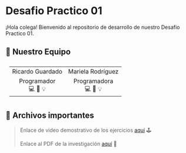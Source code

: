 # Desafio Practico 01
¡Hola colega! Bienvenido al repositorio de desarrollo de nuestro Desafio Practico 01.

## 👋 Nuestro Equipo

<div style="padding: 10px">
  <table style="margin: 0 auto">
    <tr align="center">
      <td>Ricardo Guardado</td>
      <td>Mariela Rodríguez</td>
    </tr>
    <tr align="center">
      <td>Programador<br>💻 🔧 💡</td>
      <td>Programadora<br>💻 🔧 💡</td>
    </tr>
  </table>
</div>

## 📂 Archivos importantes

> Enlace de video demostrativo de los ejercicios [aquí](https://youtu.be/zi_izt5nwbU) 🕹️  
>  
> Enlace al PDF de la investigación [aquí](https://drive.google.com/file/d/1dlk8VbViAnrCY233nmCS0x-La9qmOdrr/view?usp=sharing) 📄
